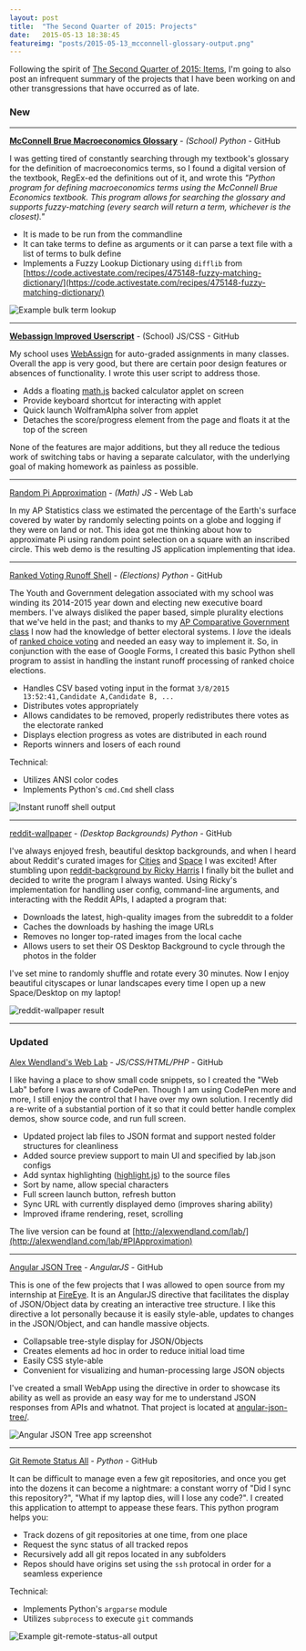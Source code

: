 ```yaml
---
layout: post
title:  "The Second Quarter of 2015: Projects"
date:   2015-05-13 18:38:45
featureimg: "posts/2015-05-13_mcconnell-glossary-output.png"
---
```


Following the spirit of [The Second Quarter of 2015: Items](../../2015/the-second-quarter-of-2015-projects/), I'm going to also post an infrequent summary of the projects that I have been working on and other transgressions that have occurred as of late.

<!--
For my future reference, here's the expected format:

[**Project Title**](http://link-to-source.com) - _(Optional Industry) LANGUAGE_ - SOURCE_HOST

Project description that can extend for quite some time and discusses the motivation for the project, some of the implementation, what it taught me, how I hope to improve the world with it, etc.

* Some bullet pointed benefits
* or features of the project

Technical:

* Possibly some special technical features
* Such as libraries used

![Image alt text](IMAGE_SRC for an image that illustrates the project)

-->

### New

---

[**McConnell Brue Macroeconomics Glossary**](https://github.com/awendland/mcconnell-brue-economics-terms) - _(School) Python_  - GitHub

I was getting tired of constantly searching through my textbook's glossary for the definition of macroeconomics terms, so I found a digital version of the textbook, RegEx-ed the definitions out of it, and wrote this _"Python program for defining macroeconomics terms using the McConnell Brue Economics textbook. This program allows for searching the glossary and supports fuzzy-matching (every search will return a term, whichever is the closest)."_

* It is made to be run from the commandline
* It can take terms to define as arguments or it can parse a text file with a list of terms to bulk define
* Implements a Fuzzy Lookup Dictionary using `difflib` from [https://code.activestate.com/recipes/475148-fuzzy-matching-dictionary/](https://code.activestate.com/recipes/475148-fuzzy-matching-dictionary/)<!--break-->

![Example bulk term lookup](https://raw.githubusercontent.com/awendland/mcconnell-brue-economics-terms/master/example_output_file.png)

---

[**Webassign Improved Userscript**](https://github.com/awendland/webassign-greasemonkey-applet) - (School) JS/CSS - GitHub

My school uses [WebAssign](http://webassign.net/) for auto-graded assignments in many classes. Overall the app is very good, but there are certain poor design features or absences of functionality. I wrote this user script to address those.

* Adds a floating [math.js](http://mathjs.org/) backed calculator applet on screen
* Provide keyboard shortcut for interacting with applet
* Quick launch WolframAlpha solver from applet
* Detaches the score/progress element from the page and floats it at the top of the screen

None of the features are major additions, but they all reduce the tedious work of switching tabs or having a separate calculator, with the underlying goal of making homework as painless as possible.

---

[Random Pi Approximation](http://alexwendland.com/lab/#PIApproximation) - _(Math) JS_ - Web Lab

In my AP Statistics class we estimated the percentage of the Earth's surface covered by water by randomly selecting points on a globe and logging if they were on land or not. This idea got me thinking about how to approximate Pi using random point selection on a square with an inscribed circle. This web demo is the resulting JS application implementing that idea.

---

[Ranked Voting Runoff Shell](https://github.com/awendland/ranked-voting-runoff-shell) - _(Elections) Python_ - GitHub

The Youth and Government delegation associated with my school was winding its 2014-2015 year down and electing new executive board members. I've always disliked the paper based, simple plurality elections that we've held in the past; and thanks to my [AP Comparative Government class](http://msmayberry.weebly.com/ap-comp-govt--pol.html) I now had the knowledge of better electoral systems. I _love_ the ideals of [ranked choice voting](http://en.wikipedia.org/wiki/Instant-runoff_voting) and needed an easy way to implement it. So, in conjunction with the ease of Google Forms, I created this basic Python shell program to assist in handling the instant runoff processing of ranked choice elections.

* Handles CSV based voting input in the format `3/8/2015 13:52:41,Candidate A,Candidate B, ...`
* Distributes votes appropriately
* Allows candidates to be removed, properly redistributes there votes as the electorate ranked
* Displays election progress as votes are distributed in each round
* Reports winners and losers of each round

Technical:

* Utilizes ANSI color codes
* Implements Python's `cmd.Cmd` shell class

![Instant runoff shell output](https://raw.githubusercontent.com/awendland/ranked-voting-runoff-shell/master/screenshot.png)

---

[reddit-wallpaper](https://github.com/awendland/reddit-wallpaper) - _(Desktop Backgrounds) Python_ - GitHub

I've always enjoyed fresh, beautiful desktop backgrounds, and when I heard about Reddit's curated images for [Cities](http://reddit.com/r/CityPorn) and [Space](http://reddit.com/r/SpacePorn) I was excited! After stumbling upon [reddit-background by Ricky Harris](https://github.com/rconradharris/reddit-background) I finally bit the bullet and decided to write the program I always wanted. Using Ricky's implementation for handling user config, command-line arguments, and interacting with the Reddit APIs, I adapted a program that:

* Downloads the latest, high-quality images from the subreddit to a folder
* Caches the downloads by hashing the image URLs
* Removes no longer top-rated images from the local cache
* Allows users to set their OS Desktop Background to cycle through the photos in the folder

I've set mine to randomly shuffle and rotate every 30 minutes. Now I enjoy beautiful cityscapes or lunar landscapes every time I open up a new Space/Desktop on my laptop!

![reddit-wallpaper result](https://raw.githubusercontent.com/awendland/reddit-wallpaper/master/screenshot.jpg)

---

### Updated

[Alex Wendland's Web Lab](https://github.com/awendland/alexwendland-web-lab) - _JS/CSS/HTML/PHP_ - GitHub

I like having a place to show small code snippets, so I created the "Web Lab" before I was aware of CodePen. Though I am using CodePen more and more, I still enjoy the control that I have over my own solution. I recently did a re-write of a substantial portion of it so that it could better handle complex demos, show source code, and run full screen.

* Updated project lab files to JSON format and support nested folder structures for cleanliness
* Added source preview support to main UI and specified by lab.json configs
* Add syntax highlighting ([highlight.js](https://highlightjs.org/)) to the source files
* Sort by name, allow special characters
* Full screen launch button, refresh button
* Sync URL with currently displayed demo (improves sharing ability)
* Improved iframe rendering, reset, scrolling

The live version can be found at [http://alexwendland.com/lab/](http://alexwendland.com/lab/#PIApproximation)

---

[Angular JSON Tree](https://github.com/awendland/angular-json-tree) - _AngularJS_ - GitHub

This is one of the few projects that I was allowed to open source from my internship at [FireEye](https://www.fireeye.com/). It is an AngularJS directive that facilitates the display of JSON/Object data by creating an interactive tree structure. I like this directive a lot personally because it is easily style-able, updates to changes in the JSON/Object, and can handle massive objects.

* Collapsable tree-style display for JSON/Objects
* Creates elements ad hoc in order to reduce initial load time
* Easily CSS style-able
* Convenient for visualizing and human-processing large JSON objects

I've created a small WebApp using the directive in order to showcase its ability as well as provide an easy way for me to understand JSON responses from APIs and whatnot. That project is located at [angular-json-tree/](http://blog.alexwendland.com/angular-json-tree/).

![Angular JSON Tree app screenshot](https://raw.githubusercontent.com/awendland/angular-json-tree/gh-pages/screenshot.png)

---

[Git Remote Status All](https://github.com/awendland/git-remote-status-all) - _Python_ - GitHub

It can be difficult to manage even a few git repositories, and once you get into the dozens it can become a nightmare: a constant worry of "Did I sync this repository?", "What if my laptop dies, will I lose any code?". I created this application to attempt to appease these fears. This python program helps you:

* Track dozens of git repositories at one time, from one place
* Request the sync status of all tracked repos
* Recursively add all git repos located in any subfolders
* Repos should have origins set using the `ssh` protocal in order for a seamless experience

Technical:
* Implements Python's `argparse` module
* Utilizes `subprocess` to execute `git` commands

![Example git-remote-status-all output](https://raw.githubusercontent.com/awendland/git-remote-status-all/master/example-console-output.png)